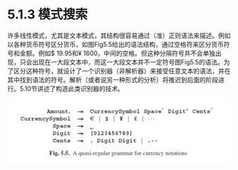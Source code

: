 # 5.1.3 模式搜索

许多线性模式，尤其是文本模式，其结构很容易通过（准）正则语法来描述。例如以各种货币符号区分货币，如图Fig5.5给出的语法结构，通过空格符来区分货币符号和金额。例如$ 19.95和¥ 1600，中间的空格。但这种分隔符号并不会单独出现，只会出现在一大段文本中，而这一大段文本并不一定符号图Fig5.5的语法。为了区分这种符号，就设计了一个识别器（非解析器）来接受任意文本的语法，并在其中找到语法的符号。解析（或者说另一种形式的分析）将推迟到后面的阶段进行。5.10节讲述了构造此类识别器的技术。

![图1](../../img/5.1.3_1-Fig.5.5.png)